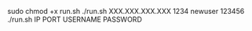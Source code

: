 sudo chmod +x run.sh
./run.sh XXX.XXX.XXX.XXX 1234 newuser 123456 <br>
./run.sh IP PORT USERNAME PASSWORD